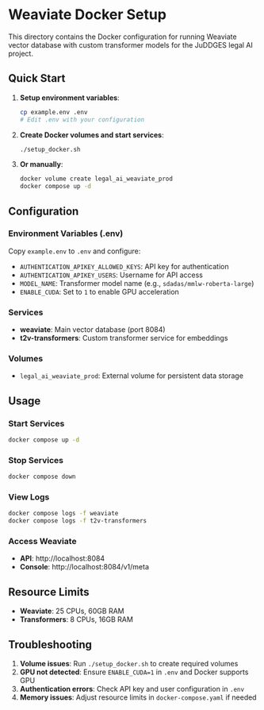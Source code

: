 # Weaviate Docker Setup

This directory contains the Docker configuration for running Weaviate vector database with custom transformer models for the JuDDGES legal AI project.

## Quick Start

1. **Setup environment variables**:
   ```bash
   cp example.env .env
   # Edit .env with your configuration
   ```

2. **Create Docker volumes and start services**:
   ```bash
   ./setup_docker.sh
   ```

3. **Or manually**:
   ```bash
   docker volume create legal_ai_weaviate_prod
   docker compose up -d
   ```

## Configuration

### Environment Variables (.env)

Copy `example.env` to `.env` and configure:

- `AUTHENTICATION_APIKEY_ALLOWED_KEYS`: API key for authentication
- `AUTHENTICATION_APIKEY_USERS`: Username for API access
- `MODEL_NAME`: Transformer model name (e.g., `sdadas/mmlw-roberta-large`)
- `ENABLE_CUDA`: Set to `1` to enable GPU acceleration

### Services

- **weaviate**: Main vector database (port 8084)
- **t2v-transformers**: Custom transformer service for embeddings

### Volumes

- `legal_ai_weaviate_prod`: External volume for persistent data storage

## Usage

### Start Services
```bash
docker compose up -d
```

### Stop Services
```bash
docker compose down
```

### View Logs
```bash
docker compose logs -f weaviate
docker compose logs -f t2v-transformers
```

### Access Weaviate
- **API**: http://localhost:8084
- **Console**: http://localhost:8084/v1/meta

## Resource Limits

- **Weaviate**: 25 CPUs, 60GB RAM
- **Transformers**: 8 CPUs, 16GB RAM

## Troubleshooting

1. **Volume issues**: Run `./setup_docker.sh` to create required volumes
2. **GPU not detected**: Ensure `ENABLE_CUDA=1` in `.env` and Docker supports GPU
3. **Authentication errors**: Check API key and user configuration in `.env`
4. **Memory issues**: Adjust resource limits in `docker-compose.yaml` if needed
